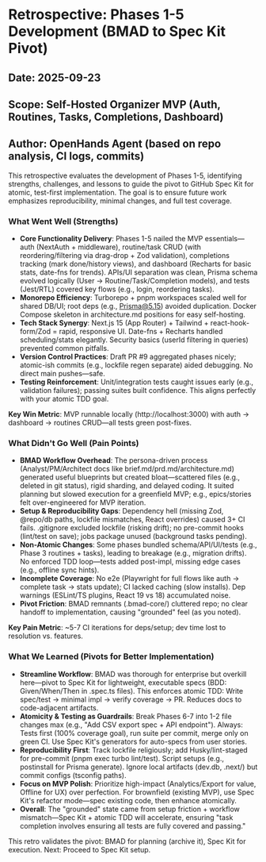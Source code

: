 # Retrospective: Phases 1-5 Development (BMAD to Spec Kit Pivot)

## Date: 2025-09-23
## Scope: Self-Hosted Organizer MVP (Auth, Routines, Tasks, Completions, Dashboard)
## Author: OpenHands Agent (based on repo analysis, CI logs, commits)

This retrospective evaluates the development of Phases 1-5, identifying strengths, challenges, and lessons to guide the pivot to GitHub Spec Kit for atomic, test-first implementation. The goal is to ensure future work emphasizes reproducibility, minimal changes, and full test coverage.

### What Went Well (Strengths)
- **Core Functionality Delivery**: Phases 1-5 nailed the MVP essentials—auth (NextAuth + middleware), routine/task CRUD (with reordering/filtering via drag-drop + Zod validation), completions tracking (mark done/history views), and dashboard (Recharts for basic stats, date-fns for trends). APIs/UI separation was clean, Prisma schema evolved logically (User → Routine/Task/Completion models), and tests (Jest/RTL) covered key flows (e.g., login, reordering tasks).
- **Monorepo Efficiency**: Turborepo + pnpm workspaces scaled well for shared DB/UI; root deps (e.g., Prisma@5.15) avoided duplication. Docker Compose skeleton in architecture.md positions for easy self-hosting.
- **Tech Stack Synergy**: Next.js 15 (App Router) + Tailwind + react-hook-form/Zod = rapid, responsive UI. Date-fns + Recharts handled scheduling/stats elegantly. Security basics (userId filtering in queries) prevented common pitfalls.
- **Version Control Practices**: Draft PR #9 aggregated phases nicely; atomic-ish commits (e.g., lockfile regen separate) aided debugging. No direct main pushes—safe.
- **Testing Reinforcement**: Unit/integration tests caught issues early (e.g., validation failures); passing suites built confidence. This aligns perfectly with your atomic TDD goal.

**Key Win Metric**: MVP runnable locally (http://localhost:3000) with auth → dashboard → routines CRUD—all tests green post-fixes.

### What Didn't Go Well (Pain Points)
- **BMAD Workflow Overhead**: The persona-driven process (Analyst/PM/Architect docs like brief.md/prd.md/architecture.md) generated useful blueprints but created bloat—scattered files (e.g., deleted in git status), rigid sharding, and delayed coding. It suited planning but slowed execution for a greenfield MVP; e.g., epics/stories felt over-engineered for MVP iteration.
- **Setup & Reproducibility Gaps**: Dependency hell (missing Zod, @repo/db paths, lockfile mismatches, React overrides) caused 3+ CI fails. .gitignore excluded lockfile (risking drift); no pre-commit hooks (lint/test on save); jobs package unused (background tasks pending).
- **Non-Atomic Changes**: Some phases bundled schema/API/UI/tests (e.g., Phase 3 routines + tasks), leading to breakage (e.g., migration drifts). No enforced TDD loop—tests added post-impl, missing edge cases (e.g., offline sync hints).
- **Incomplete Coverage**: No e2e (Playwright for full flows like auth → complete task → stats update); CI lacked caching (slow installs). Dep warnings (ESLint/TS plugins, React 19 vs 18) accumulated noise.
- **Pivot Friction**: BMAD remnants (.bmad-core/) cluttered repo; no clear handoff to implementation, causing "grounded" feel (as you noted).

**Key Pain Metric**: ~5-7 CI iterations for deps/setup; dev time lost to resolution vs. features.

### What We Learned (Pivots for Better Implementation)
- **Streamline Workflow**: BMAD was thorough for enterprise but overkill here—pivot to Spec Kit for lightweight, executable specs (BDD: Given/When/Then in .spec.ts files). This enforces atomic TDD: Write spec/test → minimal impl → verify coverage → PR. Reduces docs to code-adjacent artifacts.
- **Atomicity & Testing as Guardrails**: Break Phases 6-7 into 1-2 file changes max (e.g., "Add CSV export spec + API endpoint"). Always: Tests first (100% coverage goal), run suite per commit, merge only on green CI. Use Spec Kit's generators for auto-specs from user stories.
- **Reproducibility First**: Track lockfile religiously; add Husky/lint-staged for pre-commit (pnpm exec turbo lint/test). Script setups (e.g., postinstall for Prisma generate). Ignore local artifacts (dev.db, .next/) but commit configs (tsconfig paths).
- **Focus on MVP Polish**: Prioritize high-impact (Analytics/Export for value, Offline for UX) over perfection. For brownfield (existing MVP), use Spec Kit's refactor mode—spec existing code, then enhance atomically.
- **Overall**: The "grounded" state came from setup friction + workflow mismatch—Spec Kit + atomic TDD will accelerate, ensuring "task completion involves ensuring all tests are fully covered and passing."

This retro validates the pivot: BMAD for planning (archive it), Spec Kit for execution. Next: Proceed to Spec Kit setup.